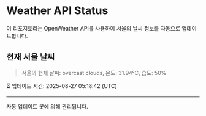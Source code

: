 
# Weather API Status

이 리포지토리는 OpenWeather API를 사용하여 서울의 날씨 정보를 자동으로 업데이트합니다.

## 현재 서울 날씨
> 서울의 현재 날씨: overcast clouds, 온도: 31.94°C, 습도: 50%

⏳ 업데이트 시간: 2025-08-27 05:18:42 (UTC)

---
자동 업데이트 봇에 의해 관리됩니다.
